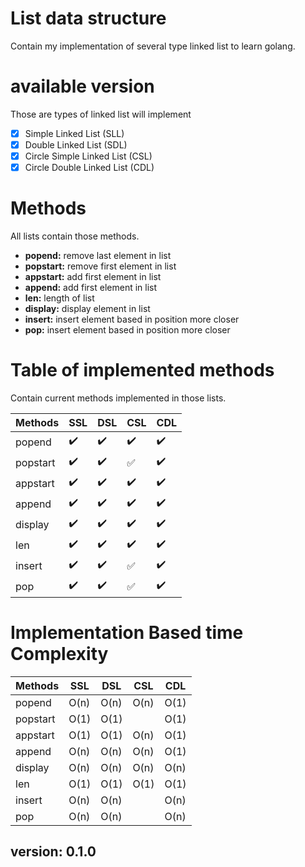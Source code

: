 # List data structure
Contain my implementation of several type linked list to learn golang.

# available version 
Those are types of linked list will implement
- [X] Simple Linked List (SLL)
- [X] Double Linked List (SDL)
- [X] Circle Simple Linked List (CSL)
- [X] Circle Double Linked List (CDL)

# Methods
All lists contain those methods.

- **popend:** remove last element in list
- **popstart:** remove first element in list
- **appstart:** add first element in list
- **append:** add first element in list
- **len:** length of list
- **display:** display element in list
- **insert:** insert element based in position more closer
- **pop:** insert element based in position more closer

# Table of implemented methods
Contain current methods implemented in those lists.

| Methods | SSL | DSL | CSL | CDL |
| ---- | ---- | ---- | ---- | ---- |
| popend | :heavy_check_mark: | :heavy_check_mark: | :heavy_check_mark: | :heavy_check_mark: |
| popstart| :heavy_check_mark: | :heavy_check_mark: | :white_check_mark: | :heavy_check_mark: |
| appstart | :heavy_check_mark: | :heavy_check_mark: | :heavy_check_mark: | :heavy_check_mark: |
| append| :heavy_check_mark: | :heavy_check_mark: | :heavy_check_mark: | :heavy_check_mark: |
| display | :heavy_check_mark: | :heavy_check_mark: | :heavy_check_mark: | :heavy_check_mark: |
| len| :heavy_check_mark: | :heavy_check_mark: | :heavy_check_mark: | :heavy_check_mark: |
| insert | :heavy_check_mark: | :heavy_check_mark: | :white_check_mark: | :heavy_check_mark: |
| pop| :heavy_check_mark: | :heavy_check_mark: | :white_check_mark: | :heavy_check_mark: |

# Implementation Based time Complexity
| Methods  |  SSL | DSL | CSL | CDL |
| ---- | ---- | ---- | ---- | ---- |
| popend   | O(n) | O(n) | O(n) | O(1) | 
| popstart | O(1) | O(1) | | O(1) |
| appstart | O(1) | O(1) | O(n) | O(1) |
| append   | O(n) | O(n) | O(n) | O(1) |
| display  | O(n) | O(n) | O(n) | O(n) |
| len      | O(1) | O(1) | O(1) | O(1) |
| insert   | O(n) | O(n) | | O(n) |
| pop      | O(n) | O(n) | | O(n) |

## version: 0.1.0
